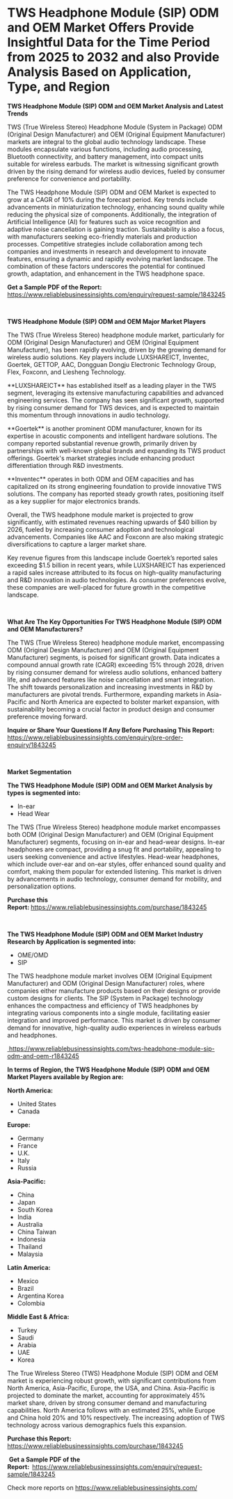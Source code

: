 <p><h1>TWS Headphone Module (SIP) ODM and OEM Market Offers Provide Insightful Data for the Time Period from 2025 to 2032 and also Provide Analysis Based on Application, Type, and Region</h1></p><p><strong>TWS Headphone Module (SIP) ODM and OEM Market Analysis and Latest Trends</strong></p>
<p><p>TWS (True Wireless Stereo) Headphone Module (System in Package) ODM (Original Design Manufacturer) and OEM (Original Equipment Manufacturer) markets are integral to the global audio technology landscape. These modules encapsulate various functions, including audio processing, Bluetooth connectivity, and battery management, into compact units suitable for wireless earbuds. The market is witnessing significant growth driven by the rising demand for wireless audio devices, fueled by consumer preference for convenience and portability.</p><p>The TWS Headphone Module (SIP) ODM and OEM Market is expected to grow at a CAGR of 10% during the forecast period. Key trends include advancements in miniaturization technology, enhancing sound quality while reducing the physical size of components. Additionally, the integration of Artificial Intelligence (AI) for features such as voice recognition and adaptive noise cancellation is gaining traction. Sustainability is also a focus, with manufacturers seeking eco-friendly materials and production processes. Competitive strategies include collaboration among tech companies and investments in research and development to innovate features, ensuring a dynamic and rapidly evolving market landscape. The combination of these factors underscores the potential for continued growth, adaptation, and enhancement in the TWS headphone space.</p></p>
<p><strong>Get a Sample PDF of the Report:&nbsp;</strong> <a href="https://www.reliablebusinessinsights.com/enquiry/request-sample/1843245?utm_campaign=2099&utm_medium=2&utm_source=Github&utm_content=ia&utm_term=13022025&utm_id=tws-headphone-module-sip-odm-and-oem">https://www.reliablebusinessinsights.com/enquiry/request-sample/1843245</a></p>
<p>&nbsp;</p>
<p><strong>TWS Headphone Module (SIP) ODM and OEM Major Market Players</strong></p>
<p><p>The TWS (True Wireless Stereo) headphone module market, particularly for ODM (Original Design Manufacturer) and OEM (Original Equipment Manufacturer), has been rapidly evolving, driven by the growing demand for wireless audio solutions. Key players include LUXSHAREICT, Inventec, Goertek, GETTOP, AAC, Dongguan Dongju Electronic Technology Group, Flex, Foxconn, and Liesheng Technology.</p><p>**LUXSHAREICT** has established itself as a leading player in the TWS segment, leveraging its extensive manufacturing capabilities and advanced engineering services. The company has seen significant growth, supported by rising consumer demand for TWS devices, and is expected to maintain this momentum through innovations in audio technology.</p><p>**Goertek** is another prominent ODM manufacturer, known for its expertise in acoustic components and intelligent hardware solutions. The company reported substantial revenue growth, primarily driven by partnerships with well-known global brands and expanding its TWS product offerings. Goertek's market strategies include enhancing product differentiation through R&D investments.</p><p>**Inventec** operates in both ODM and OEM capacities and has capitalized on its strong engineering foundation to provide innovative TWS solutions. The company has reported steady growth rates, positioning itself as a key supplier for major electronics brands.</p><p>Overall, the TWS headphone module market is projected to grow significantly, with estimated revenues reaching upwards of $40 billion by 2026, fueled by increasing consumer adoption and technological advancements. Companies like AAC and Foxconn are also making strategic diversifications to capture a larger market share.</p><p>Key revenue figures from this landscape include Goertek’s reported sales exceeding $1.5 billion in recent years, while LUXSHAREICT has experienced a rapid sales increase attributed to its focus on high-quality manufacturing and R&D innovation in audio technologies. As consumer preferences evolve, these companies are well-placed for future growth in the competitive landscape.</p></p>
<p>&nbsp;</p>
<p><strong>What Are The Key Opportunities For TWS Headphone Module (SIP) ODM and OEM Manufacturers?</strong></p>
<p><p>The TWS (True Wireless Stereo) headphone module market, encompassing ODM (Original Design Manufacturer) and OEM (Original Equipment Manufacturer) segments, is poised for significant growth. Data indicates a compound annual growth rate (CAGR) exceeding 15% through 2028, driven by rising consumer demand for wireless audio solutions, enhanced battery life, and advanced features like noise cancellation and smart integration. The shift towards personalization and increasing investments in R&D by manufacturers are pivotal trends. Furthermore, expanding markets in Asia-Pacific and North America are expected to bolster market expansion, with sustainability becoming a crucial factor in product design and consumer preference moving forward.</p></p>
<p><strong>Inquire or Share Your Questions If Any Before Purchasing This Report:</strong> <a href="https://www.reliablebusinessinsights.com/enquiry/pre-order-enquiry/1843245?utm_campaign=2099&utm_medium=2&utm_source=Github&utm_content=ia&utm_term=13022025&utm_id=tws-headphone-module-sip-odm-and-oem">https://www.reliablebusinessinsights.com/enquiry/pre-order-enquiry/1843245</a></p>
<p>&nbsp;</p>
<p><strong>Market Segmentation</strong></p>
<p><strong>The TWS Headphone Module (SIP) ODM and OEM Market Analysis by types is segmented into:</strong></p>
<p><ul><li>In-ear</li><li>Head Wear</li></ul></p>
<p><p>The TWS (True Wireless Stereo) headphone module market encompasses both ODM (Original Design Manufacturer) and OEM (Original Equipment Manufacturer) segments, focusing on in-ear and head-wear designs. In-ear headphones are compact, providing a snug fit and portability, appealing to users seeking convenience and active lifestyles. Head-wear headphones, which include over-ear and on-ear styles, offer enhanced sound quality and comfort, making them popular for extended listening. This market is driven by advancements in audio technology, consumer demand for mobility, and personalization options.</p></p>
<p><strong>Purchase this Report:&nbsp;</strong><a href="https://www.reliablebusinessinsights.com/purchase/1843245?utm_campaign=2099&utm_medium=2&utm_source=Github&utm_content=ia&utm_term=13022025&utm_id=tws-headphone-module-sip-odm-and-oem">https://www.reliablebusinessinsights.com/purchase/1843245</a></p>
<p>&nbsp;</p>
<p><strong>The TWS Headphone Module (SIP) ODM and OEM Market Industry Research by Application is segmented into:</strong></p>
<p><ul><li>OME/OMD</li><li>SIP</li></ul></p>
<p><p>The TWS headphone module market involves OEM (Original Equipment Manufacturer) and ODM (Original Design Manufacturer) roles, where companies either manufacture products based on their designs or provide custom designs for clients. The SIP (System in Package) technology enhances the compactness and efficiency of TWS headphones by integrating various components into a single module, facilitating easier integration and improved performance. This market is driven by consumer demand for innovative, high-quality audio experiences in wireless earbuds and headphones.</p></p>
<p><a href="https://www.reliablebusinessinsights.com/tws-headphone-module-sip-odm-and-oem-r1843245?utm_campaign=2099&utm_medium=2&utm_source=Github&utm_content=ia&utm_term=13022025&utm_id=tws-headphone-module-sip-odm-and-oem">&nbsp;https://www.reliablebusinessinsights.com/tws-headphone-module-sip-odm-and-oem-r1843245</a></p>
<p><strong>In terms of Region, the TWS Headphone Module (SIP) ODM and OEM Market Players available by Region are:</strong></p>
<p>
    <p> <strong> North America: </strong>
        <ul>
            <li>United States</li>
            <li>Canada</li>
        </ul>
        </p> 
    <p> <strong> Europe: </strong>
        <ul>
            <li>Germany</li>
            <li>France</li>
            <li>U.K.</li>
            <li>Italy</li>
            <li>Russia</li>
        </ul>
        </p> 
    <p> <strong> Asia-Pacific: </strong>
        <ul>
            <li>China</li>
            <li>Japan</li>
            <li>South Korea</li>
            <li>India</li>
            <li>Australia</li>
            <li>China Taiwan</li>
            <li>Indonesia</li>
            <li>Thailand</li>
            <li>Malaysia</li>
        </ul>
        </p> 
    <p> <strong> Latin America: </strong>
        <ul>
            <li>Mexico</li>
            <li>Brazil</li>
            <li>Argentina Korea</li>
            <li>Colombia</li>
        </ul>
        </p> 
    <p> <strong> Middle East & Africa: </strong>
        <ul>
            <li>Turkey</li>
            <li>Saudi</li>
            <li>Arabia</li>
            <li>UAE</li>
            <li>Korea</li>
        </ul>
    </p>
    </p>
<p><p>The True Wireless Stereo (TWS) Headphone Module (SIP) ODM and OEM market is experiencing robust growth, with significant contributions from North America, Asia-Pacific, Europe, the USA, and China. Asia-Pacific is projected to dominate the market, accounting for approximately 45% market share, driven by strong consumer demand and manufacturing capabilities. North America follows with an estimated 25%, while Europe and China hold 20% and 10% respectively. The increasing adoption of TWS technology across various demographics fuels this expansion.</p></p>
<p><strong>Purchase this Report: </strong><a href="https://www.reliablebusinessinsights.com/purchase/1843245?utm_campaign=2099&utm_medium=2&utm_source=Github&utm_content=ia&utm_term=13022025&utm_id=tws-headphone-module-sip-odm-and-oem">https://www.reliablebusinessinsights.com/purchase/1843245</a></p>
<p>&nbsp;<strong>Get a Sample PDF of the Report:&nbsp;&nbsp;</strong><a href="https://www.reliablebusinessinsights.com/enquiry/request-sample/1843245?utm_campaign=2099&utm_medium=2&utm_source=Github&utm_content=ia&utm_term=13022025&utm_id=tws-headphone-module-sip-odm-and-oem">https://www.reliablebusinessinsights.com/enquiry/request-sample/1843245</a></p>
<p><strong></strong></p>
<p>Check more reports on <a href="https://www.reliablebusinessinsights.com/?utm_campaign=2099&utm_medium=2&utm_source=Github&utm_content=ia&utm_term=13022025&utm_id=tws-headphone-module-sip-odm-and-oem">https://www.reliablebusinessinsights.com/</a></p>
